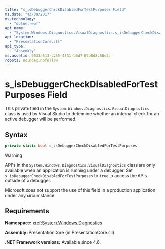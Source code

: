 ```yaml
---
title: "s_isDebuggerCheckDisabledForTestPurposes Field"
ms.date: "03/30/2017"
ms.technology: 
  - "dotnet-wpf"
api_name: 
  - "System.Windows.Diagnostics.VisualDiagnostics.s_isDebuggerCheckDisabledForTestPurposes"
api_location: 
  - "PresentationCore.dll"
api_type: 
  - "Assembly"
ms.assetid: 9033a513-c255-4f31-b6d7-09b8d8c50e2d
robots: noindex,nofollow
---
```

# s_isDebuggerCheckDisabledForTestPurposes Field

This private field in the `System.Windows.Diagnostics.VisualDiagnostics` class is used by Visual Studio to determine whether an internal check for an active debugger will be performed.

## Syntax

```csharp  
private static bool s_isDebuggerCheckDisabledForTestPurposes
```

> [!WARNING]
>  API's in the `System.Windows.Diagnostics.VisualDiagnostics` class are only available when an application is running under a debugger. Set `s_isDebuggerCheckDisabledForTestPurposes` to `true` to access the APIs outside of a debugger.  
> 
>  Microsoft does not support the use of this field in a production application under any circumstance.  

## Requirements

**Namespace:** <xref:System.Windows.Diagnostics>

**Assembly:** PresentationCore (in PresentationCore.dll)

**.NET Framework versions:** Available since 4.6.
